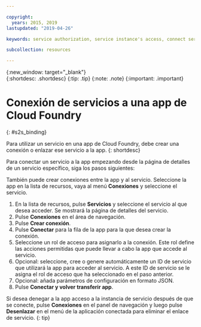 ```yaml
---

copyright:
  years: 2015, 2019
lastupdated: "2019-04-26"

keywords: service authorization, service instance's access, connect service to app

subcollection: resources

---
```


{:new_window: target="_blank"}  
{:shortdesc: .shortdesc}
{:tip: .tip}
{:note: .note}
{:important: .important}

# Conexión de servicios a una app de Cloud Foundry
{: #s2s_binding}

Para utilizar un servicio en una app de Cloud Foundry, debe crear una conexión o enlazar ese servicio a la app.
{: shortdesc}

Para conectar un servicio a la app empezando desde la página de detalles de un servicio específico, siga los pasos siguientes:

También puede crear conexiones entre la app y al servicio. Seleccione la app en la lista de recursos, vaya al menú **Conexiones** y seleccione el servicio.

1. En la lista de recursos, pulse **Servicios** y seleccione el servicio al que desea acceder. Se mostrará la página de detalles del servicio.
2. Pulse **Conexiones** en el área de navegación.
3. Pulse **Crear conexión**.
4. Pulse **Conectar** para la fila de la app para la que desea crear la conexión.
5. Seleccione un rol de acceso para asignarlo a la conexión. Este rol define las acciones permitidas que puede llevar a cabo la app que accede al servicio.
6. Opcional: seleccione, cree o genere automáticamente un ID de servicio que utilizará la app para acceder al servicio. A este ID de servicio se le asigna el rol de acceso que ha seleccionado en el paso anterior.
7. Opcional: añada parámetros de configuración en formato JSON.
8. Pulse **Conectar y volver transferir app**.

Si desea denegar a la app acceso a la instancia de servicio después de que se conecte, pulse **Conexiones** en el panel de navegación y luego pulse **Desenlazar** en el menú de la aplicación conectada para eliminar el enlace de servicio.
{: tip}
